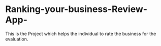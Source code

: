 # Ranking-your-business-Review-App-
This is the Project which helps the individual to rate the business for the evaluation.
